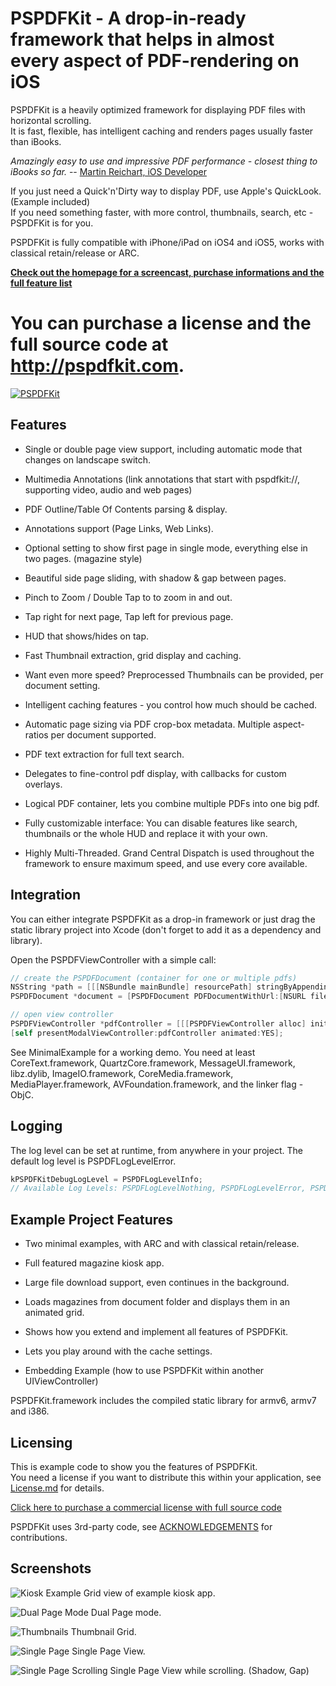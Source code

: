 # PSPDFKit - A drop-in-ready framework that helps in almost every aspect of PDF-rendering on iOS

PSPDFKit is a heavily optimized framework for displaying PDF files with horizontal scrolling.  
It is fast, flexible, has intelligent caching and renders pages usually faster than iBooks.

*Amazingly easy to use and impressive PDF performance - closest thing to iBooks so far.* -- [Martin Reichart, iOS Developer](http://twitter.com/martinr_vienna/status/95823509506359296)

If you just need a Quick'n'Dirty way to display PDF, use Apple's QuickLook. (Example included)  
If you need something faster, with more control, thumbnails, search, etc - PSPDFKit is for you.

PSPDFKit is fully compatible with iPhone/iPad on iOS4 and iOS5, works with classical retain/release or ARC.

__[Check out the homepage for a screencast, purchase informations and the full feature list](http://pspdfkit.com)__

# You can purchase a license and the full source code at http://pspdfkit.com.

[![PSPDFKit](http://pspdfkit.com/images/header.png)](http://pspdfkit.com)

Features
--------
* Single or double page view support, including automatic mode that changes on landscape switch.

* Multimedia Annotations (link annotations that start with pspdfkit://, supporting video, audio and web pages)
* PDF Outline/Table Of Contents parsing & display.
* Annotations support (Page Links, Web Links).
* Optional setting to show first page in single mode, everything else in two pages. (magazine style)
* Beautiful side page sliding, with shadow & gap between pages.
* Pinch to Zoom / Double Tap to to zoom in and out.
* Tap right for next page, Tap left for previous page.
* HUD that shows/hides on tap.
* Fast Thumbnail extraction, grid display and caching.
* Want even more speed? Preprocessed Thumbnails can be provided, per document setting.
* Intelligent caching features - you control how much should be cached.
* Automatic page sizing via PDF crop-box metadata. Multiple aspect-ratios per document supported.
* PDF text extraction for full text search. 
* Delegates to fine-control pdf display, with callbacks for custom overlays.
* Logical PDF container, lets you combine multiple PDFs into one big pdf.
* Fully customizable interface: You can disable features like search, thumbnails or the whole HUD and replace it with your own.
* Highly Multi-Threaded. Grand Central Dispatch is used throughout the framework to ensure maximum speed, and use every core available.

Integration
-----------
You can either integrate PSPDFKit as a drop-in framework or just drag the static library project into Xcode (don't forget to add it as a dependency and library).

Open the PSPDFViewController with a simple call:

``` objective-c
// create the PSPDFDocument (container for one or multiple pdfs)
NSString *path = [[[NSBundle mainBundle] resourcePath] stringByAppendingPathComponent:@"Sample.pdf"];
PSPDFDocument *document = [PSPDFDocument PDFDocumentWithUrl:[NSURL fileURLWithPath:path]];

// open view controller
PSPDFViewController *pdfController = [[[PSPDFViewController alloc] initWithDocument:magazine] autorelease];
[self presentModalViewController:pdfController animated:YES];
```

See MinimalExample for a working demo. You need at least CoreText.framework, QuartzCore.framework, MessageUI.framework, libz.dylib, ImageIO.framework, CoreMedia.framework, MediaPlayer.framework, AVFoundation.framework, and the linker flag -ObjC.

Logging
-------
The log level can be set at runtime, from anywhere in your project. The default log level is PSPDFLogLevelError.

``` objective-c
kPSPDFKitDebugLogLevel = PSPDFLogLevelInfo;
// Available Log Levels: PSPDFLogLevelNothing, PSPDFLogLevelError, PSPDFLogLevelInfo
```

Example Project Features
------------------------
* Two minimal examples, with ARC and with classical retain/release.

* Full featured magazine kiosk app.
* Large file download support, even continues in the background.
* Loads magazines from document folder and displays them in an animated grid.
* Shows how you extend and implement all features of PSPDFKit.
* Lets you play around with the cache settings.

* Embedding Example (how to use PSPDFKit within another UIViewController)

PSPDFKit.framework includes the compiled static library for armv6, armv7 and i386.

Licensing
---------
This is example code to show you the features of PSPDFKit.  
You need a license if you want to distribute this within your application, see [License.md](https://github.com/steipete/PSPDFKit-Demo/blob/master/LICENSE.md) for details.  

[Click here to purchase a commercial license with full source code](http://pspdfkit.com/purchase.html)

PSPDFKit uses 3rd-party code, see [ACKNOWLEDGEMENTS](https://github.com/steipete/PSPDFKit-Demo/blob/master/ACKNOWLEDGEMENTS) for contributions.

Screenshots
-----------

![Kiosk Example](http://f.cl.ly/items/2E470I2U172u1W3m1v2j/pspdfkit1.png)
Grid view of example kiosk app.
  

![Dual Page Mode](http://f.cl.ly/items/3B1i3w1f202E1F3R2O18/pspdfkit2.png)
Dual Page mode.
  

![Thumbnails](http://f.cl.ly/items/421N2M000A2W3245041c/pspdfkit4.png)
Thumbnail Grid.
  

![Single Page](http://f.cl.ly/items/1h1E462k352E43050a1K/pspdfkit5.png)
Single Page View.
  

![Single Page Scrolling](http://f.cl.ly/items/070p2Q1R020S25010X3C/pspdfkit6.png)
Single Page View while scrolling. (Shadow, Gap)

